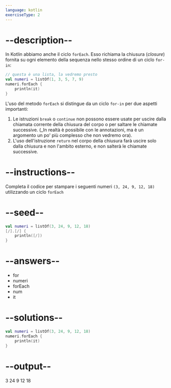 ```yaml
---
language: kotlin
exerciseType: 2
---
```


# --description--

In Kotlin abbiamo anche il ciclo `forEach`.
Esso richiama la chiusura (_closure_) fornita su ogni elemento della sequenza nello stesso ordine di un ciclo `for-in`:

```kotlin
// questa è una lista, la vedremo presto
val numeri = listOf(1, 3, 5, 7, 9) 
numeri.forEach {
    println(it)
}
```

L'uso del metodo `forEach` si distingue da un ciclo `for-in` per due aspetti importanti:
1. Le istruzioni `break` o `continue` non possono essere usate per uscire dalla chiamata corrente della chiusura del corpo o per saltare le chiamate successive. (_In realtà è possibile con le annotazioni, ma è un argomento un po' più complesso che non vedremo ora).
2. L'uso dell'istruzione `return` nel corpo della chiusura farà uscire solo dalla chiusura e non l'ambito esterno, e non salterà le chiamate successive.

# --instructions--

Completa il codice per stampare i seguenti numeri `(3, 24, 9, 12, 18)` utilizzando un ciclo `forEach`

# --seed--

```kotlin
val numeri = listOf(3, 24, 9, 12, 18) 
[/].[/] {
    println([/])
}
```

# --answers--

- for
- numeri
- forEach
- num
- it

# --solutions--

```kotlin
val numeri = listOf(3, 24, 9, 12, 18) 
numeri.forEach {
    println(it)
}
```

# --output--

3
24
9
12
18
